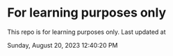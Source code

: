 # For learning purposes only
This repo is for learning purposes only.
Last updated at

Sunday, August 20, 2023 12:40:20 PM


